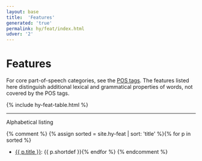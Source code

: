 ```yaml
---
layout: base
title:  'Features'
generated: 'true'
permalink: hy/feat/index.html
udver: '2'
---
```


# Features

For core part-of-speech categories, see the [POS tags](pos/index.html). The features listed here distinguish additional lexical and grammatical properties of words, not covered by the POS tags.

{% include hy-feat-table.html %}

----------

Alphabetical listing

{% comment %}
{% assign sorted = site.hy-feat | sort: 'title' %}{% for p in sorted %}
* [{{ p.title }}](): {{ p.shortdef }}{% endfor %}
{% endcomment %}